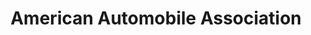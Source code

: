 ---
title: "American Automobile Association"
url: /plymouth/american-automobile-association/
shop: Reisebüro
---